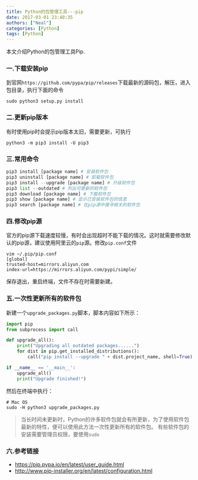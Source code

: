 ```yaml
---
title: Python的包管理工具---pip
date: 2017-03-01 23:40:35
authors: ["Neal"]
categories: [Python]
tags: [Python]
---
```

本文介绍Python的包管理工具Pip.
<!--more-->

### 一.下载安装pip
到官网`https://github.com/pypa/pip/releases`下载最新的源码包，解压，进入包目录，执行下面的命令

    sudo python3 setup.py install
    
### 二.更新pip版本
有时使用pip时会提示pip版本太旧，需要更新，可执行

    python3 -m pip3 install -U pip3
    
### 三.常用命令
```py
pip3 install [package name] # 安装软件包
pip3 uninstall [package name] # 卸载软件包
pip3 install --upgrade [package name] # 升级软件包
pip3 list --outdated # 列出可更新的软件包
pip3 download [package name] # 下载软件包
pip3 show [package name] # 显示已安装软件包的信息
pip3 search [package name] # 在pip源中搜寻相关的软件包
```

### 四.修改pip源
官方的pip源下载速度较慢，有时会出现超时不能下载的情况。这时就需要修改默认的pip源，建议使用阿里云的`pip`源。修改`pip.conf`文件

    vim ~/.pip/pip.conf
    [global]
    trusted-host=mirrors.aliyun.com
    index-url=https://mirrors.aliyun.com/pypi/simple/
    
保存退出，重启终端，文件不存在时需要新建。
### 五.一次性更新所有的软件包
新建一个`upgrade_packages.py`脚本，脚本内容如下所示：
```py
import pip
from subprocess import call

def upgrade_all():
    print("Upgrading all outdated packages......")
    for dist in pip.get_installed_distributions():
        call("pip install --upgrade " + dist.project_name, shell=True)

if __name__ == '__main__':
    upgrade_all()
    print("Upgrade finished!")
```
然后在终端中执行：

    # Mac OS
    sudo -H python3 upgrade_packages.py 

> 当长时间未更新时，Python的许多软件包就会有所更新，为了使用软件包最新的特性，便可以使用此方法一次性更新所有的软件包。
> 有些软件包的安装需要管理员权限，要使用`sudo`

### 六.参考链接
* https://pip.pypa.io/en/latest/user_guide.html
* http://www.pip-installer.org/en/latest/configuration.html


